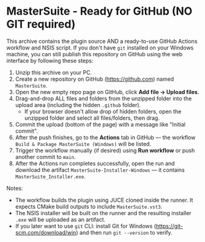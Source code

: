 MasterSuite - Ready for GitHub (NO GIT required)
==============================================

This archive contains the plugin source AND a ready-to-use GitHub Actions workflow and NSIS script.
If you don't have `git` installed on your Windows machine, you can still publish this repository on GitHub
using the web interface by following these steps:

1. Unzip this archive on your PC.
2. Create a new repository on GitHub (https://github.com) named `MasterSuite`.
3. Open the new empty repo page on GitHub, click **Add file → Upload files**.
4. Drag-and-drop ALL files and folders from the unzipped folder into the upload area (including the hidden `.github` folder).
   - If your browser doesn't allow drop of hidden folders, open the unzipped folder and select all files/folders, then drag.
5. Commit the upload (bottom of the page) with a message like \"Initial commit\".
6. After the push finishes, go to the **Actions** tab in GitHub — the workflow `Build & Package MasterSuite (Windows)` will be listed.
7. Trigger the workflow manually (if desired) using **Run workflow** or push another commit to `main`.
8. After the Actions run completes successfully, open the run and download the artifact `MasterSuite-Installer-Windows` — it contains `MasterSuite_Installer.exe`.

Notes:
- The workflow builds the plugin using JUCE cloned inside the runner. It expects CMake build outputs to include `MasterSuite.vst3`.
- The NSIS installer will be built on the runner and the resulting installer `.exe` will be uploaded as an artifact.
- If you later want to use `git` CLI: install Git for Windows (https://git-scm.com/download/win) and then run `git --version` to verify.

